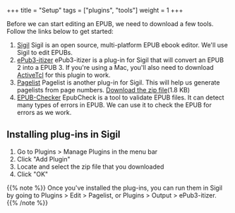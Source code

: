 +++
title = "Setup"
tags = ["plugins", "tools"]
weight = 1
+++

Before we can start editing an EPUB, we need to download a few tools. Follow the links below to get started:

1. [Sigil](https://github.com/Sigil-Ebook/Sigil/releases)
   Sigil is an open source, multi-platform EPUB ebook editor. We'll use Sigil to edit EPUBs.
2. [ePub3-itizer](https://github.com/kevinhendricks/ePub3-itizer/tree/master/plugin)
   ePub3-itizer is a plug-in for Sigil that will convert an EPUB 2 into a EPUB 3.
   If you're using a Mac, you'll also need to download [ActiveTcl](https://www.activestate.com/activetcl/downloads) for this plugin to work.
3. [Pagelist](http://www.mobileread.mobi/forums/showthread.php?t=265237)
   Pagelist is another plug-in for Sigil. This will help us generate pagelists from page numbers. [Download the zip file](/files/PageList_v0.1.2.zip)(1.8 KB)
4. [EPUB-Checker](https://github.com/IDPF/epubcheck/releases)
   EpubCheck is a tool to validate EPUB files. It can detect many types of errors in EPUB. We can use it to check the EPUB for errors as we work.

## Installing plug-ins in Sigil

1. Go to Plugins > Manage Plugins in the menu bar
2. Click "Add Plugin"
3. Locate and select the zip file that you downloaded
4. Click "OK"

{{% note %}}
Once you've installed the plug-ins, you can run them in Sigil by going to Plugins > Edit > Pagelist, or Plugins > Output > ePub3-itizer.
{{% /note %}}
